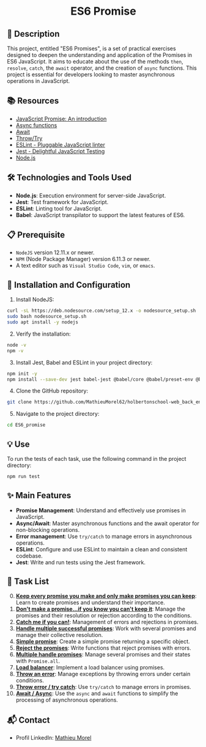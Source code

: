 # <p align="center">ES6 Promise</p>

## 📝 Description
This project, entitled "ES6 Promises", is a set of practical exercises designed to deepen the understanding and application of the Promises in ES6 JavaScript. It aims to educate about the use of the methods `then`, `resolve`, `catch`, the `await` operator, and the creation of `async` functions. This project is essential for developers looking to master asynchronous operations in JavaScript.

## 📚 Resources
- [JavaScript Promise: An introduction](https://developer.mozilla.org/en-US/docs/Web/JavaScript/Reference/Global_Objects/Promise)
- [Async functions](https://developer.mozilla.org/en-US/docs/Web/JavaScript/Reference/Statements/async_function)
- [Await](https://developer.mozilla.org/en-US/docs/Web/JavaScript/Reference/Operators/await)
- [Throw/Try](https://developer.mozilla.org/en-US/docs/Web/JavaScript/Reference/Statements/throw)
- [ESLint - Pluggable JavaScript linter](https://eslint.org/)
- [Jest - Delightful JavaScript Testing](https://jestjs.io/)
- [Node.js](https://nodejs.org/)

## 🛠️ Technologies and Tools Used
- **Node.js**: Execution environment for server-side JavaScript.
- **Jest**: Test framework for JavaScript.
- **ESLint**: Linting tool for JavaScript.
- **Babel**: JavaScript transpilator to support the latest features of ES6.

## 📋 Prerequisite
- `NodeJS` version 12.11.x or newer.
- `NPM` (Node Package Manager) version 6.11.3 or newer.
- A text editor such as `Visual Studio Code`, `vim`, or `emacs`.

## 🚀 Installation and Configuration

1. Install NodeJS:

```bash
curl -sL https://deb.nodesource.com/setup_12.x -o nodesource_setup.sh
sudo bash nodesource_setup.sh
sudo apt install -y nodejs
```
2. Verify the installation:

```bash
node -v
npm -v
```

3. Install Jest, Babel and ESLint in your project directory:

```bash
npm init -y
npm install --save-dev jest babel-jest @babel/core @babel/preset-env @babel/cli eslint
```

4. Clone the GitHub repository:

```bash
git clone https://github.com/MathieuMorel62/holbertonschool-web_back_end/
```

5. Navigate to the project directory:

```bash
cd ES6_promise
```

## 💡 Use
To run the tests of each task, use the following command in the project directory:

```bash
npm run test
```

## ✨ Main Features

- **Promise Management**: Understand and effectively use promises in JavaScript.
- **Async/Await**: Master asynchronous functions and the await operator for non-blocking operations.
- **Error management**: Use `try/catch` to manage errors in asynchronous operations.
- **ESLint**: Configure and use ESLint to maintain a clean and consistent codebase.
- **Jest**: Write and run tests using the Jest framework.

## 📝 Task List
0. [**Keep every promise you make and only make promises you can keep**](https://github.com/MathieuMorel62/holbertonschool-web_back_end/blob/main/ES6_promise/0-promise.js): Learn to create promises and understand their importance.
1. [**Don't make a promise...if you know you can't keep it**](https://github.com/MathieuMorel62/holbertonschool-web_back_end/blob/main/ES6_promise/1-promise.js): Manage the promises and their resolution or rejection according to the conditions.
2. [**Catch me if you can!**](https://github.com/MathieuMorel62/holbertonschool-web_back_end/blob/main/ES6_promise/2-then.js): Management of errors and rejections in promises.
3. [**Handle multiple successful promises**](https://github.com/MathieuMorel62/holbertonschool-web_back_end/blob/main/ES6_promise/3-all.js): Work with several promises and manage their collective resolution.
4. [**Simple promise**](https://github.com/MathieuMorel62/holbertonschool-web_back_end/blob/main/ES6_promise/4-user-promise.js): Create a simple promise returning a specific object.
5. [**Reject the promises**](https://github.com/MathieuMorel62/holbertonschool-web_back_end/blob/main/ES6_promise/5-photo-reject.js): Write functions that reject promises with errors.
6. [**Multiple handle promises**](https://github.com/MathieuMorel62/holbertonschool-web_back_end/blob/main/ES6_promise/6-final-user.js): Manage several promises and their states with `Promise.all`.
7. [**Load balancer**](https://github.com/MathieuMorel62/holbertonschool-web_back_end/blob/main/ES6_promise/7-load_balancer.js): Implement a load balancer using promises.
8. [**Throw an error**](https://github.com/MathieuMorel62/holbertonschool-web_back_end/blob/main/ES6_promise/8-try.js): Manage exceptions by throwing errors under certain conditions.
9. [**Throw error / try catch**](https://github.com/MathieuMorel62/holbertonschool-web_back_end/blob/main/ES6_promise/9-try.js): Use `try/catch` to manage errors in promises.
10. [**Await / Async**](https://github.com/MathieuMorel62/holbertonschool-web_back_end/blob/main/ES6_promise/100-await.js): Use the `async` and `await` functions to simplify the processing of asynchronous operations.

## 📬 Contact
- Profil LinkedIn: [Mathieu Morel](https://www.linkedin.com/in/mathieu-morel-9ab457261/)
